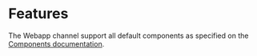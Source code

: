 # Features

The Webapp channel support all default components as specified on the [Components documentation](../../key-concepts/sending-messages.md#message-types).

